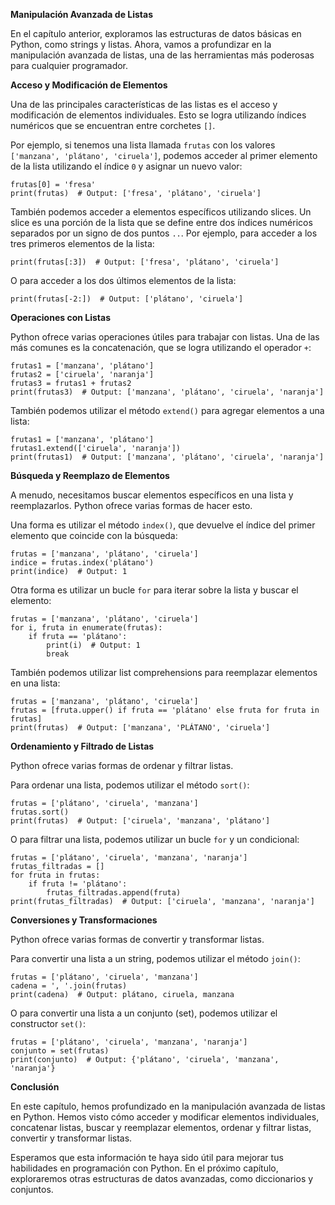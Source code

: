 **Manipulación Avanzada de Listas**

En el capítulo anterior, exploramos las estructuras de datos básicas en Python, como strings y listas. Ahora, vamos a profundizar en la manipulación avanzada de listas, una de las herramientas más poderosas para cualquier programador.

**Acceso y Modificación de Elementos**

Una de las principales características de las listas es el acceso y modificación de elementos individuales. Esto se logra utilizando índices numéricos que se encuentran entre corchetes `[]`.

Por ejemplo, si tenemos una lista llamada `frutas` con los valores `['manzana', 'plátano', 'ciruela']`, podemos acceder al primer elemento de la lista utilizando el índice `0` y asignar un nuevo valor:

```
frutas[0] = 'fresa'
print(frutas)  # Output: ['fresa', 'plátano', 'ciruela']
```

También podemos acceder a elementos específicos utilizando slices. Un slice es una porción de la lista que se define entre dos índices numéricos separados por un signo de dos puntos `..`. Por ejemplo, para acceder a los tres primeros elementos de la lista:

```
print(frutas[:3])  # Output: ['fresa', 'plátano', 'ciruela']
```

O para acceder a los dos últimos elementos de la lista:

```
print(frutas[-2:])  # Output: ['plátano', 'ciruela']
```

**Operaciones con Listas**

Python ofrece varias operaciones útiles para trabajar con listas. Una de las más comunes es la concatenación, que se logra utilizando el operador `+`:

```
frutas1 = ['manzana', 'plátano']
frutas2 = ['ciruela', 'naranja']
frutas3 = frutas1 + frutas2
print(frutas3)  # Output: ['manzana', 'plátano', 'ciruela', 'naranja']
```

También podemos utilizar el método `extend()` para agregar elementos a una lista:

```
frutas1 = ['manzana', 'plátano']
frutas1.extend(['ciruela', 'naranja'])
print(frutas1)  # Output: ['manzana', 'plátano', 'ciruela', 'naranja']
```

**Búsqueda y Reemplazo de Elementos**

A menudo, necesitamos buscar elementos específicos en una lista y reemplazarlos. Python ofrece varias formas de hacer esto.

Una forma es utilizar el método `index()`, que devuelve el índice del primer elemento que coincide con la búsqueda:

```
frutas = ['manzana', 'plátano', 'ciruela']
indice = frutas.index('plátano')
print(indice)  # Output: 1
```

Otra forma es utilizar un bucle `for` para iterar sobre la lista y buscar el elemento:

```
frutas = ['manzana', 'plátano', 'ciruela']
for i, fruta in enumerate(frutas):
    if fruta == 'plátano':
        print(i)  # Output: 1
        break
```

También podemos utilizar list comprehensions para reemplazar elementos en una lista:

```
frutas = ['manzana', 'plátano', 'ciruela']
frutas = [fruta.upper() if fruta == 'plátano' else fruta for fruta in frutas]
print(frutas)  # Output: ['manzana', 'PLÁTANO', 'ciruela']
```

**Ordenamiento y Filtrado de Listas**

Python ofrece varias formas de ordenar y filtrar listas.

Para ordenar una lista, podemos utilizar el método `sort()`:

```
frutas = ['plátano', 'ciruela', 'manzana']
frutas.sort()
print(frutas)  # Output: ['ciruela', 'manzana', 'plátano']
```

O para filtrar una lista, podemos utilizar un bucle `for` y un condicional:

```
frutas = ['plátano', 'ciruela', 'manzana', 'naranja']
frutas_filtradas = []
for fruta in frutas:
    if fruta != 'plátano':
        frutas_filtradas.append(fruta)
print(frutas_filtradas)  # Output: ['ciruela', 'manzana', 'naranja']
```

**Conversiones y Transformaciones**

Python ofrece varias formas de convertir y transformar listas.

Para convertir una lista a un string, podemos utilizar el método `join()`:

```
frutas = ['plátano', 'ciruela', 'manzana']
cadena = ', '.join(frutas)
print(cadena)  # Output: plátano, ciruela, manzana
```

O para convertir una lista a un conjunto (set), podemos utilizar el constructor `set()`:

```
frutas = ['plátano', 'ciruela', 'manzana', 'naranja']
conjunto = set(frutas)
print(conjunto)  # Output: {'plátano', 'ciruela', 'manzana', 'naranja'}
```

**Conclusión**

En este capítulo, hemos profundizado en la manipulación avanzada de listas en Python. Hemos visto cómo acceder y modificar elementos individuales, concatenar listas, buscar y reemplazar elementos, ordenar y filtrar listas, convertir y transformar listas.

Esperamos que esta información te haya sido útil para mejorar tus habilidades en programación con Python. En el próximo capítulo, exploraremos otras estructuras de datos avanzadas, como diccionarios y conjuntos.